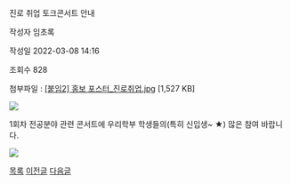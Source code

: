 



진로 취업 토크콘서트 안내





작성자
임초록


작성일
2022-03-08 14:16


조회수
828


첨부파일 : [[붙임2] 홍보 포스터\_진로취업.jpg](https://computer.knu.ac.kr/pack/bbs/down.php?f_name=Q0dUVllEWFZTVXRPdhQWbklUQg==&o_name=[붙임2]홍보포스터_진로취업.jpg&tbl=Site_BBS_25) [1,527 KB]


![](/pack/bbs/uploads/Site_BBS_25/120220308141607.jpg)  
  
﻿﻿1회차 전공분야 관련 콘서트에 우리학부 학생들의(특히 신입생~ ★) 많은 참여 바랍니다.

  


![](https://cse.knu.ac.krhttps://computer.knu.ac.kr/pack/bbs/down.php?f_name=Q0dUVllEWFZTVXRPdhQWbklUQg==&o_name=[%EB%B6%99%EC%9E%842]%20%ED%99%8D%EB%B3%B4%20%ED%8F%AC%EC%8A%A4%ED%84%B0_%EC%A7%84%EB%A1%9C%EC%B7%A8%EC%97%85.jpg&tbl=Site_BBS_25)  


  


  
  








[목록](https://computer.knu.ac.kr/06_sub/02_sub.html?key=&keyfield=&category=&page=1&bbs_code=Site_BBS_25)
[이전글](https://computer.knu.ac.kr/06_sub/02_sub.html?bbs_cmd=view&page=1&key=&keyfield=&category=&no=3716&bbs_code=Site_BBS_25)
[다음글](https://computer.knu.ac.kr/06_sub/02_sub.html?bbs_cmd=view&page=1&key=&keyfield=&category=&no=3718&bbs_code=Site_BBS_25)




